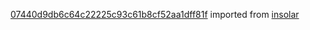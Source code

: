 [07440d9db6c64c22225c93c61b8cf52aa1dff81f](https://github.com/insolar/insolar/commit/07440d9db6c64c22225c93c61b8cf52aa1dff81f) imported from [insolar](https://github.com/insolar/insolar)
